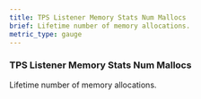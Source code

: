 ```yaml
---
title: TPS Listener Memory Stats Num Mallocs
brief: Lifetime number of memory allocations.
metric_type: gauge
---
```


### TPS Listener Memory Stats Num Mallocs

Lifetime number of memory allocations.